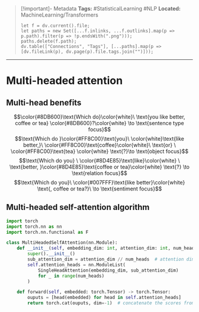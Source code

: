 > [!important]- Metadata
> **Tags:** #StatisticalLearning #NLP 
> **Located:** MachineLearning/Transformers
> ```dataviewjs
> let f = dv.current().file;
> let paths = new Set([...f.inlinks, ...f.outlinks].map(p => p.path).filter(p => !p.endsWith(".png")));
> paths.delete(f.path);
> dv.table(["Connections", "Tags"], [...paths].map(p => [dv.fileLink(p), dv.page(p).file.tags.join("")]));
> ```

___
# Multi-headed attention


## Multi-head benefits 

$$\color{#8DB600}\text{Which do}\color{white}\ \text{you like better, coffee or tea} \color{#8DB600}?\color{white} \to \text{sentence type focus}$$
$$\text{Which do }\color{#FF8C00}\text{you}\ \color{white}\text{like better,}\ \color{#FF8C00}\text{coffee}\color{white}\ \text{or} \ \color{#FF8C00}\text{tea} \color{white} \text{?}\to \text{object focus}$$
$$\text{Which do you} \ \color{#8D4E85}\text{like}\color{white} \ \text{better, }\color{#8D4E85}\text{coffee or tea}\color{white} \text{?} \to \text{relation focus}$$
$$\text{Which do you}\ \color{#007FFF}\text{like better}\color{white} \text{, coffee or tea?}\ \to \text{sentiment focus}$$


## Multi-headed self-attention algorithm 
```python
import torch
import torch.nn as nn
import torch.nn.functional as F

class MultiHeadedSelfAttention(nn.Module):
    def __init__(self, embedding_dim: int, attention_dim: int, num_heads: int):
        super().__init__()
        sub_attention_dim = attention_dim // num_heads  # attention dim per head
        self.attention_heads = nn.ModuleList(
            SingleHeadAttention(embedding_dim, sub_attention_dim)
            for _ in range(num_heads)
        )

    def forward(self, embedded: torch.Tensor) -> torch.Tensor:
        ouputs = [head(embedded) for head in self.attention_heads]
        return torch.cat(ouputs, dim=-1)  # concatenate the scores from all heads
```